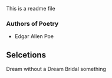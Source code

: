 This is a readme file

### Authors of Poetry

* Edgar Allen Poe

## Selcetions

Dream without a Dream
Bridal something